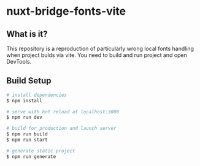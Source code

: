 # nuxt-bridge-fonts-vite

## What is it?

This repository is a reproduction of particularly wrong local fonts handling when project bulds via vite. You need to build and run project and open DevTools.

## Build Setup

```bash
# install dependencies
$ npm install

# serve with hot reload at localhost:3000
$ npm run dev

# build for production and launch server
$ npm run build
$ npm run start

# generate static project
$ npm run generate
```
